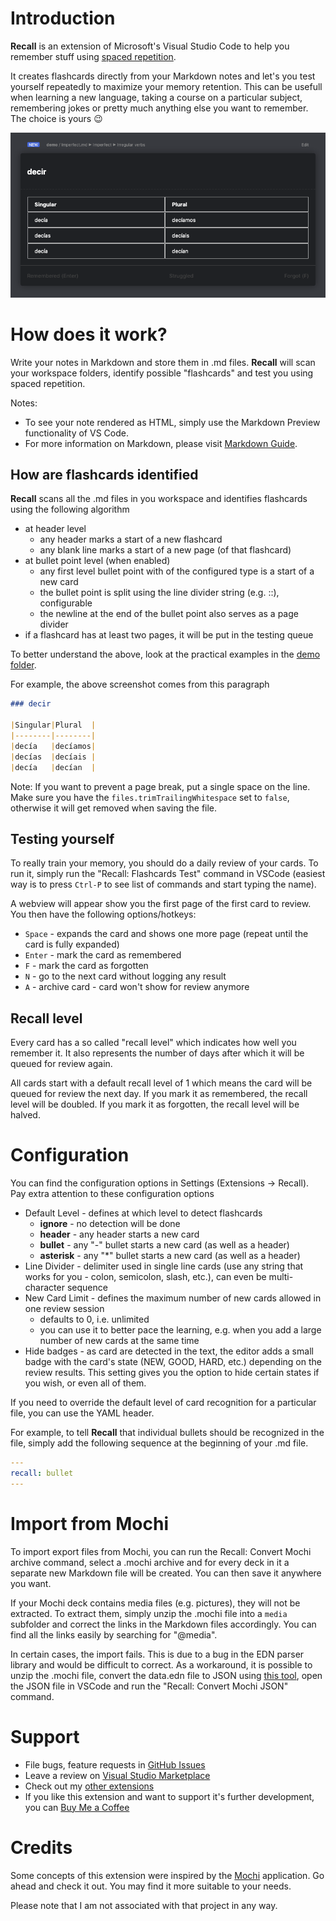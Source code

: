 # Introduction

**Recall** is an extension of Microsoft's Visual Studio Code to help you remember stuff using [spaced repetition](https://en.wikipedia.org/wiki/Spaced_repetition).

It creates flashcards directly from your Markdown notes and let's you test yourself repeatedly to maximize your memory retention. This can be usefull when learning a new language, taking a course on a particular subject, remembering jokes or pretty much anything else you want to remember. The choice is yours 😉

![Screenshot](resources/img/screenshot.png)

# How does it work?

Write your notes in Markdown and store them in .md files.
**Recall** will scan your workspace folders, identify possible "flashcards" and test you using spaced repetition.

Notes:

- To see your note rendered as HTML, simply use the Markdown Preview functionality of VS Code.
- For more information on Markdown, please visit [Markdown Guide](https://www.markdownguide.org/).

## How are flashcards identified

**Recall** scans all the .md files in you workspace and identifies flashcards using the following algorithm

- at header level
  - any header marks a start of a new flashcard
  - any blank line marks a start of a new page (of that flashcard)
- at bullet point level (when enabled)
  - any first level bullet point with of the configured type is a start of a new card
  - the bullet point is split using the line divider string (e.g. ::), configurable
  - the newline at the end of the bullet point also serves as a page divider
- if a flashcard has at least two pages, it will be put in the testing queue

To better understand the above, look at the practical examples in the [demo folder](https://github.com/frenya/vscode-recall/tree/master/demo).

For example, the above screenshot comes from this paragraph

```markdown
### decir

|Singular|Plural  |
|--------|--------|
|decía   |decíamos|
|decías  |decíais |
|decía   |decían  |
```

Note: If you want to prevent a page break, put a single space on the line. Make sure you have the `files.trimTrailingWhitespace` set to `false`,
otherwise it will get removed when saving the file.

## Testing yourself

To really train your memory, you should do a daily review of your cards. To run it, simply run the "Recall: Flashcards Test" command in VSCode
(easiest way is to press `Ctrl-P` to see list of commands and start typing the name).

A webview will appear show you the first page of the first card to review. You then have the following options/hotkeys:

- `Space` - expands the card and shows one more page (repeat until the card is fully expanded)
- `Enter` - mark the card as remembered
- `F` - mark the card as forgotten
- `N` - go to the next card without logging any result
- `A` - archive card - card won't show for review anymore

## **Recall** level

Every card has a so called "recall level" which indicates how well you remember it. It also represents the number of days after which it
will be queued for review again.

All cards start with a default recall level of 1 which means the card will be queued for review the next day. If you mark it as remembered,
the recall level will be doubled. If you mark it as forgotten, the recall level will be halved.

# Configuration

You can find the configuration options in Settings (Extensions -> Recall). Pay extra attention to these configuration options

- Default Level - defines at which level to detect flashcards
  - **ignore** - no detection will be done
  - **header** - any header starts a new card
  - **bullet** - any "-" bullet starts a new card (as well as a header)
  - **asterisk** - any "*" bullet starts a new card (as well as a header)
- Line Divider - delimiter used in single line cards (use any string that works for you - colon, semicolon, slash, etc.), can even be multi-character sequence
- New Card Limit - defines the maximum number of new cards allowed in one review session
  - defaults to 0, i.e. unlimited
  - you can use it to better pace the learning, e.g. when you add a large number of new cards at the same time
- Hide badges - as card are detected in the text, the editor adds a small badge with the card's state (NEW, GOOD, HARD, etc.) depending on the review results. This setting gives you the option to hide certain states if you wish, or even all of them.

If you need to override the default level of card recognition for a particular file, you can use the YAML header.

For example, to tell **Recall** that individual bullets should be recognized in the file, simply add the following sequence at the beginning of your .md file.

```yaml
---
recall: bullet
---
```

# Import from Mochi

To import export files from Mochi, you can run the Recall: Convert Mochi archive command, select a .mochi archive and for every deck in it
a separate new Markdown file will be created. You can then save it anywhere you want.

If your Mochi deck contains media files (e.g. pictures), they will not be extracted. To extract them, simply unzip the .mochi file into a `media` subfolder
and correct the links in the Markdown files accordingly. You can find all the links easily by searching for "@media".

In certain cases, the import fails. This is due to a bug in the EDN parser library and would be difficult to correct. As a workaround, it is possible to
unzip the .mochi file, convert the data.edn file to JSON using [this tool](http://repo.tiye.me/mvc-works/edn-formatter/), open the JSON file in VSCode and
run the "Recall: Convert Mochi JSON" command.

# Support

- File bugs, feature requests in [GitHub Issues](https://github.com/frenya/vscode-recall/issues)
- Leave a review on [Visual Studio Marketplace](https://marketplace.visualstudio.com/items?itemName=frenya.vscode-recall)
- Check out my [other extensions](https://marketplace.visualstudio.com/publishers/frenya)
- If you like this extension and want to support it's further development, you can [Buy Me a Coffee](https://www.buymeacoffee.com/frenya)


<!-- a href="https://www.buymeacoffee.com/frenya" target="_blank">
  <img
    src="https://cdn.buymeacoffee.com/buttons/v2/default-green.png"
    alt="Buy Me A Coffee"
    style="height: 60px !important;width: 217px !important;"
  >
</a -->

# Credits

Some concepts of this extension were inspired by the [Mochi](https://mochi.cards/) application.
Go ahead and check it out. You may find it more suitable to your needs.

Please note that I am not associated with that project in any way.

